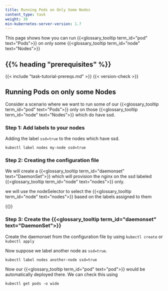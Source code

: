 ```yaml
---
title: Running Pods on Only Some Nodes
content_type: task
weight: 30
min-kubernetes-server-version: 1.7
---
```

<!-- overview -->

This page shows how you can run {{<glossary_tooltip term_id="pod" text="Pods">}} on only some {{<glossary_tooltip term_id="node" text="Nodes">}}

## {{% heading "prerequisites" %}}

{{< include "task-tutorial-prereqs.md" >}} {{< version-check >}}

## Running Pods on only some Nodes

Consider a scenario where we want to run some of our {{<glossary_tooltip term_id="pod" text="Pods">}} only on those {{<glossary_tooltip term_id="node" text="Nodes">}} which do have ssd. 

### Step 1: Add labels to your nodes

Adding the label `ssd=true` to the nodes which have ssd.

```shell
kubectl label nodes my-node ssd=true
```

### Step 2: Creating the configuration file

We will create a {{<glossary_tooltip term_id="daemonset" text="DaemonSet">}} which will provision the nginx on the ssd labeled {{<glossary_tooltip term_id="node" text="nodes">}} only.

we will use the nodeSelector to select the {{<glossary_tooltip term_id="node" text="nodes">}} based on the labels assigned to them

{{<codenew file="controllers/fluentd-daemonset.yaml">}}

### Step 3: Create the {{<glossary_tooltip term_id="daemonset" text="DaemonSet">}}

Create the daemonset from the configuration file by using `kubectl create` or `kubectl apply`

Now suppose we label another node as `ssd=true`.

```shell
kubectl label nodes another-node ssd=true
```

Now our {{<glossary_tooltip term_id="pod" text="pod">}} would be automatically deployed there. We can check this using

```shell
kubectl get pods -o wide
```